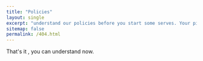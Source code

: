 ```yaml
---
title: "Policies"
layout: single
excerpt: "understand our policies before you start some serves. Your pixels are in another canvas."
sitemap: false
permalink: /404.html
---
```


That's it , you can understand now.

<script type="text/javascript">
  var GOOG_FIXURL_LANG = 'en';
  var GOOG_FIXURL_SITE = '{{ site.url }}'
</script>
<script type="text/javascript"
  src="//linkhelp.clients.google.com/tbproxy/lh/wm/fixurl.js">
</script>
